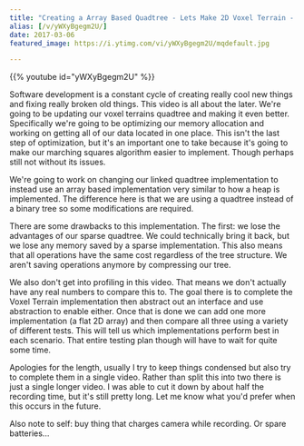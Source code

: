 ```yaml
---
title: "Creating a Array Based Quadtree - Lets Make 2D Voxel Terrain - Part 10"
alias: [/v/yWXyBgegm2U/]
date: 2017-03-06
featured_image: https://i.ytimg.com/vi/yWXyBgegm2U/mqdefault.jpg

---
```


{{% youtube id="yWXyBgegm2U" %}}

Software development is a constant cycle of creating really cool new things and fixing really broken old things. This video is all about the later. We're going to be updating our voxel terrains quadtree and making it even better. Specifically we're going to be optimizing our memory allocation and working on getting all of our data located in one place. This isn't the last step of optimization, but it's an important one to take because it's going to make our marching squares algorithm easier to implement. Though perhaps still not without its issues.

We're going to work on changing our linked quadtree implementation to instead use an array based implementation very similar to how a heap is implemented. The difference here is that we are using a quadtree instead of a binary tree so some modifications are required.

There are some drawbacks to this implementation. The first: we lose the advantages of our sparse quadtree. We could technically bring it back, but we lose any memory saved by a sparse implementation. This also means that all operations have the same cost regardless of the tree structure. We aren't saving operations anymore by compressing our tree.

We also don't get into profiling in this video. That means we don't actually have any real numbers to compare this to. The goal there is to complete the Voxel Terrain implementation then abstract out an interface and use abstraction to enable either. Once that is done we can add one more implementation (a flat 2D array) and then compare all three using a variety of different tests. This will tell us which implementations perform best in each scenario. That entire testing plan though will have to wait for quite some time.


Apologies for the length, usually I try to keep things condensed but also try to complete them in a single video. Rather than split this into two there is just a single longer video. I was able to cut it down by about half the recording time, but it's still pretty long. Let me know what you'd prefer when this occurs in the future.

Also note to self: buy thing that charges camera while recording. Or spare batteries...